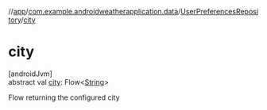 //[app](../../../index.md)/[com.example.androidweatherapplication.data](../index.md)/[UserPreferencesRepository](index.md)/[city](city.md)

# city

[androidJvm]\
abstract val [city](city.md): Flow&lt;[String](https://kotlinlang.org/api/latest/jvm/stdlib/kotlin/-string/index.html)&gt;

Flow returning the configured city
